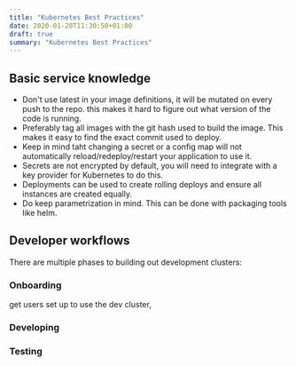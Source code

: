 ```yaml
---
title: "Kubernetes Best Practices"
date: 2020-01-20T11:30:50+01:00
draft: true
summary: "Kubernetes Best Practices"
---
```


## Basic service knowledge

- Don't use latest in your image definitions, it will be mutated on every push to the repo. this makes it hard to figure out what version of the code is running.
- Preferably tag all images with the git hash used to build the image. This makes it easy to find the exact commit used to deploy.
- Keep in mind taht changing a secret or a config map will not automatically reload/redeploy/restart your application to use it.
- Secrets are not encrypted by default, you will need to integrate with a key provider for Kubernetes to do this.
- Deployments can be used to create rolling deploys and ensure all instances are created equally.
- Do keep parametrization in mind. This can be done with packaging tools like helm.

## Developer workflows

There are multiple phases to building out development clusters:

### Onboarding

get users set up to use the dev cluster, 

### Developing

### Testing
  